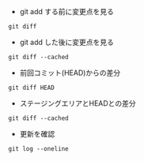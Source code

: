 - git add する前に変更点を見る
```
git diff
```

- git add した後に変更点を見る
```
git diff --cached
```

- 前回コミット(HEAD)からの差分
```
git diff HEAD
```

- ステージングエリアとHEADとの差分
```
git diff --cached
```

- 更新を確認
```
git log --oneline 
```
